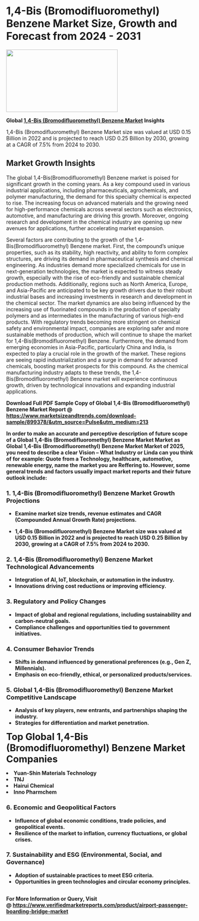 <H1>1,4-Bis (Bromodifluoromethyl) Benzene Market Size, Growth and Forecast from 2024 - 2031</H1><img class="aligncenter size-medium wp-image-584254" src="https://thirdeyenews.in/wp-content/uploads/2024/09/Global-Market-Research-300x168.jpeg" alt="" width="300" height="168" /><p><strong>Global&nbsp;<a href="https://www.marketsizeandtrends.com/download-sample/899378/&amp;utm_source=Pulse&amp;utm_medium=213">1,4-Bis (Bromodifluoromethyl) Benzene Market</a> Insights</strong></p><p>1,4-Bis (Bromodifluoromethyl) Benzene Market size was valued at USD 0.15 Billion in 2022 and is projected to reach USD 0.25 Billion by 2030, growing at a CAGR of 7.5% from 2024 to 2030.</p><p><h2>Market Growth Insights</h2> <p>The global 1,4-Bis(Bromodifluoromethyl) Benzene market is poised for significant growth in the coming years. As a key compound used in various industrial applications, including pharmaceuticals, agrochemicals, and polymer manufacturing, the demand for this specialty chemical is expected to rise. The increasing focus on advanced materials and the growing need for high-performance chemicals across several sectors such as electronics, automotive, and manufacturing are driving this growth. Moreover, ongoing research and development in the chemical industry are opening up new avenues for applications, further accelerating market expansion.</p> <p><strong></strong></p> <p>Several factors are contributing to the growth of the 1,4-Bis(Bromodifluoromethyl) Benzene market. First, the compound’s unique properties, such as its stability, high reactivity, and ability to form complex structures, are driving its demand in pharmaceutical synthesis and chemical engineering. As industries demand more specialized chemicals for use in next-generation technologies, the market is expected to witness steady growth, especially with the rise of eco-friendly and sustainable chemical production methods. Additionally, regions such as North America, Europe, and Asia-Pacific are anticipated to be key growth drivers due to their robust industrial bases and increasing investments in research and development in the chemical sector. The market dynamics are also being influenced by the increasing use of fluorinated compounds in the production of specialty polymers and as intermediates in the manufacturing of various high-end products. With regulatory trends becoming more stringent on chemical safety and environmental impact, companies are exploring safer and more sustainable methods of production, which will continue to shape the market for 1,4-Bis(Bromodifluoromethyl) Benzene. Furthermore, the demand from emerging economies in Asia-Pacific, particularly China and India, is expected to play a crucial role in the growth of the market. These regions are seeing rapid industrialization and a surge in demand for advanced chemicals, boosting market prospects for this compound. As the chemical manufacturing industry adapts to these trends, the 1,4-Bis(Bromodifluoromethyl) Benzene market will experience continuous growth, driven by technological innovations and expanding industrial applications.</p> <p><strong></p><p><span class=""><strong>Download Full PDF Sample Copy of Global 1,4-Bis (Bromodifluoromethyl) Benzene Market Report</strong> @ <a href="https://www.marketsizeandtrends.com/download-sample/899378/&amp;utm_source=Pulse&amp;utm_medium=213" target="_blank">https://www.marketsizeandtrends.com/download-sample/899378/&amp;utm_source=Pulse&amp;utm_medium=213</a></span></p><p>In order to make an accurate and perceptive description of future scope of a Global&nbsp;1,4-Bis (Bromodifluoromethyl) Benzene Market Market as Global&nbsp;1,4-Bis (Bromodifluoromethyl) Benzene Market Market of 2025, you need to describe a clear Vision &ndash; What Industry or Linda can you think of for example: Quote from a Technology, healthcare, automotive, renewable energy, name the market you are Reffering to. However, some general trends and factors usually impact market reports and their future outlook include:</p><h3>1.&nbsp;<strong>1,4-Bis (Bromodifluoromethyl) Benzene Market Growth Projections</strong></h3><ul><li>Examine market size trends, revenue estimates and CAGR (Compounded Annual Growth Rate) projections.</li><li><p>1,4-Bis (Bromodifluoromethyl) Benzene Market size was valued at USD 0.15 Billion in 2022 and is projected to reach USD 0.25 Billion by 2030, growing at a CAGR of 7.5% from 2024 to 2030.</p></li></ul><h3>2.&nbsp;<strong>1,4-Bis (Bromodifluoromethyl) Benzene Market Technological Advancements</strong></h3><ul><li>Integration of AI, IoT, blockchain, or automation in the industry.</li><li>Innovations driving cost reductions or improving efficiency.</li></ul><h3>3.&nbsp;<strong>Regulatory and Policy Changes</strong></h3><ul><li>Impact of global and regional regulations, including sustainability and carbon-neutral goals.</li><li>Compliance challenges and opportunities tied to government initiatives.</li></ul><h3>4.&nbsp;<strong>Consumer Behavior Trends</strong></h3><ul><li>Shifts in demand influenced by generational preferences (e.g., Gen Z, Millennials).</li><li>Emphasis on eco-friendly, ethical, or personalized products/services.</li></ul><h3>5.&nbsp;<strong>Global 1,4-Bis (Bromodifluoromethyl) Benzene Market Competitive Landscape</strong></h3><ul><li>Analysis of key players, new entrants, and partnerships shaping the industry.</li><li>Strategies for differentiation and market penetration.</li></ul><p data-pm-slice="1 1 []"><span style="color: inherit; font-family: inherit; font-size: 25px;">Top Global 1,4-Bis (Bromodifluoromethyl) Benzene Market Companies</span></p><div class="" data-test-id=""><p><li>Yuan-Shin Materials Technology</li><li> TNJ</li><li> Hairui Chemical</li><li> Inno Pharmchem</li></p></div><h3>6.&nbsp;<strong>Economic and Geopolitical Factors</strong></h3><ul><li>Influence of global economic conditions, trade policies, and geopolitical events.</li><li>Resilience of the market to inflation, currency fluctuations, or global crises.</li></ul><h3>7.&nbsp;<strong>Sustainability and ESG (Environmental, Social, and Governance)</strong></h3><ul><li>Adoption of sustainable practices to meet ESG criteria.</li><li>Opportunities in green technologies and circular economy principles.</li></ul><h2><strong style="font-size: 14px;">For More Information or Query, Visit @&nbsp;</strong><a style="background-color: #ffffff; font-size: 14px;" href="https://www.marketsizeandtrends.com/report/14-bis-bromodifluoromethyl-benzene-market/" target="_blank">https://www.verifiedmarketreports.com/product/airport-passenger-boarding-bridge-market</a></h2>
